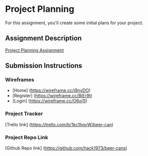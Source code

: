 # Project Planning
For this assignment, you'll create some initial plans for your project.

## Assignment Description
[Project Planning Assignment](https://education.launchcode.org/liftoff/modules/assignments/project-planning)

## Submission Instructions

### Wireframes

* [Home] (https://wireframe.cc/j9nyDO)
* [Register] (https://wireframe.cc/BiEr9t)
* [Login] (https://wireframe.cc/O6oj1I)

### Project Tracker

[Trello link] (https://trello.com/b/1kc1hqyW/beer-can)

### Project Repo Link

[Github Repo link] (https://github.com/hack1973/beer-cans)
